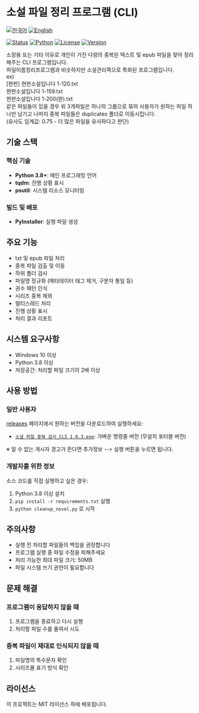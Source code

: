 # 소설 파일 정리 프로그램 (CLI)

[![한국어](https://img.shields.io/badge/언어-한국어-blue.svg)](README.md)
[![English](https://img.shields.io/badge/Language-English-blue.svg)](README_EN.md)

[![Status](https://img.shields.io/badge/상태-개발완료-green)](README.md)
[![Python](https://img.shields.io/badge/Python-3.8+-blue)](https://www.python.org/)
[![License](https://img.shields.io/badge/License-MIT-lightgrey)](LICENSE)
[![Version](https://img.shields.io/badge/Version-1.0.3-blue)](README.md)

소장용 또는 기타 이유로 개인이 가진 다량의 중복된 텍스트 및 epub 파일을 찾아 정리해주는 CLI 프로그램입니다.  
파일이름정리프로그램과 비슷하지만 소설관리쪽으로 특화된 프로그램입니다.  
ex)  
[현판] 현판소설입니다 1-120.txt  
현판소설입니다 1-159.txt  
현판소설입니다 1-200(완).txt  
같은 파일들이 있을 경우 위 3개파일은 하나의 그룹으로 묶여 사용자가 원하는 파일 하나만 남기고 나머지 중복 파일들은 duplicates 폴더로 이동시킵니다.  
(유사도 임계값: 0.75 - 더 많은 파일을 유사하다고 판단)

## 기술 스택

### 핵심 기술
- **Python 3.8+**: 메인 프로그래밍 언어
- **tqdm**: 진행 상황 표시
- **psutil**: 시스템 리소스 모니터링

### 빌드 및 배포
- **PyInstaller**: 실행 파일 생성

## 주요 기능

- txt 및 epub 파일 처리
- 중복 파일 검출 및 이동
- 하위 폴더 검사
- 파일명 정규화 (메타데이터 태그 제거, 구분자 통일 등)
- 권수 패턴 인식
- 시리즈 중복 제외
- 멀티스레드 처리
- 진행 상황 표시
- 처리 결과 리포트

## 시스템 요구사항

- Windows 10 이상
- Python 3.8 이상
- 저장공간: 처리할 파일 크기의 2배 이상

## 사용 방법

### 일반 사용자
[releases](https://github.com/hye0nwoo/clean_up_novel/releases/latest) 페이지에서 원하는 버전을 다운로드하여 실행하세요:
- [`소설 파일 중복 검사_CLI 1.0.3.exe`](https://github.com/hye0nwoo/clean_up_novel/releases/download/1.0.3/소설.파일.중복.검사_CLI.1.0.3.exe): 가벼운 명령줄 버전 (무설치 포터블 버전)

※ 알 수 없는 게시자 경고가 뜬다면 추가정보 --> 실행 버튼을 누르면 됩니다.

### 개발자를 위한 정보
소스 코드를 직접 실행하고 싶은 경우:

1. Python 3.8 이상 설치
2. `pip install -r requirements.txt` 실행
3. `python cleanup_novel.py` 로 시작

## 주의사항

- 실행 전 처리할 파일들의 백업을 권장합니다
- 프로그램 실행 중 파일 수정을 피해주세요
- 처리 가능한 최대 파일 크기: 50MB
- 파일 시스템 쓰기 권한이 필요합니다

## 문제 해결

### 프로그램이 응답하지 않을 때
1. 프로그램을 종료하고 다시 실행
2. 처리할 파일 수를 줄여서 시도

### 중복 파일이 제대로 인식되지 않을 때
1. 파일명의 특수문자 확인
2. 시리즈물 표기 방식 확인

## 라이선스

이 프로젝트는 MIT 라이선스 하에 배포됩니다.
